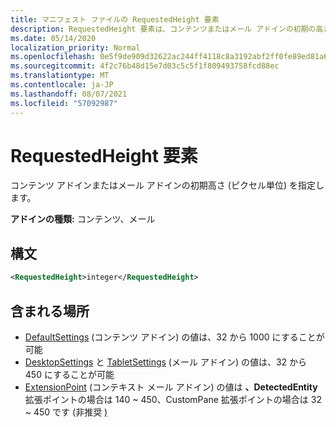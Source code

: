 ```yaml
---
title: マニフェスト ファイルの RequestedHeight 要素
description: RequestedHeight 要素は、コンテンツまたはメール アドインの初期の高さ (ピクセル単位) を指定します。
ms.date: 05/14/2020
localization_priority: Normal
ms.openlocfilehash: 0e5f9de909d32622ac244ff4118c8a3192abf2ff0fe89ed81a6188ddcb265549
ms.sourcegitcommit: 4f2c76b48d15e7d03c5c5f1f809493758fcd88ec
ms.translationtype: MT
ms.contentlocale: ja-JP
ms.lasthandoff: 08/07/2021
ms.locfileid: "57092987"
---
```

# <a name="requestedheight-element"></a>RequestedHeight 要素

コンテンツ アドインまたはメール アドインの初期高さ (ピクセル単位) を指定します。

**アドインの種類:** コンテンツ、メール

## <a name="syntax"></a>構文

```XML
<RequestedHeight>integer</RequestedHeight>
```

## <a name="contained-in"></a>含まれる場所

- [DefaultSettings](defaultsettings.md) (コンテンツ アドイン) の値は、32 から 1000 にすることが可能
- [DesktopSettings](desktopsettings.md) と [TabletSettings](tabletsettings.md) (メール アドイン) の値は、32 から 450 にすることが可能
- [ExtensionPoint](extensionpoint.md) (コンテキスト メール アドイン) の値は **、DetectedEntity** 拡張ポイントの場合は 140 ~ 450、CustomPane 拡張ポイントの場合は 32 ~ 450 です (非推奨 [)](https://developer.microsoft.com/outlook/blogs/make-your-add-ins-available-in-the-office-ribbon/)

